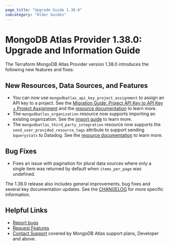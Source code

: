 ```yaml
---
page_title: "Upgrade Guide 1.38.0"
subcategory: "Older Guides"
---
```


# MongoDB Atlas Provider 1.38.0: Upgrade and Information Guide

The Terraform MongoDB Atlas Provider version 1.38.0 introduces the following new features and fixes:

## New Resources, Data Sources, and Features

- You can now use `mongodbatlas_api_key_project_assignment` to assign an API key to a project. See the [Migration Guide: Project API Key to API Key + Project Assignment](project-api-key-migration) and the [resource documentation](https://registry.terraform.io/providers/mongodb/mongodbatlas/latest/docs/resources/api_key_project_assignment) to learn more.
- The `mongodbatlas_organization` resource now supports importing an existing organization. See the [import guide](importing-organization) to learn more.
- The `mongodbatlas_third_party_integration` resource now supports the `send_user_provided_resource_tags` attribute to support sending `$querystats` to Datadog. See the [resource documentation](https://registry.terraform.io/providers/mongodb/mongodbatlas/latest/docs/resources/third_party_integration#DATADOG-1) to learn more.

## Bug Fixes

- Fixes an issue with pagination for plural data sources where only a single item was returned by default when `items_per_page` was undefined.


The 1.38.0 release also includes general improvements, bug fixes and several key documentation updates. See the [CHANGELOG](https://github.com/mongodb/terraform-provider-mongodbatlas/blob/master/CHANGELOG.md) for more specific information.

## Helpful Links

* [Report bugs](https://github.com/mongodb/terraform-provider-mongodbatlas/issues)
* [Request Features](https://feedback.mongodb.com/forums/924145-atlas?category_id=370723)
* [Contact Support](https://docs.atlas.mongodb.com/support/) covered by MongoDB Atlas support plans, Developer and above.
